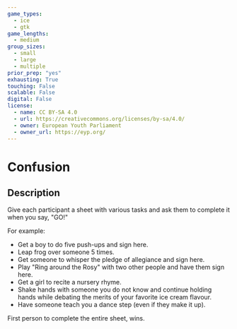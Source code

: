 ```yaml
---
game_types:
  - ice
  - gtk
game_lengths:
  - medium
group_sizes:
  - small
  - large
  - multiple
prior_prep: "yes"
exhausting: True
touching: False
scalable: False
digital: False
license:
  - name: CC BY-SA 4.0
  - url: https://creativecommons.org/licenses/by-sa/4.0/
  - owner: European Youth Parliament
  - owner_url: https://eyp.org/
---
```

# Confusion

## Description
Give each participant a sheet with various tasks and ask them to complete it  when you say, "GO!" 

For example:
- Get a boy to do five push-ups and sign here.
- Leap frog over someone 5 times.
- Get someone to whisper the pledge of allegiance and sign here.
- Play "Ring around the Rosy" with two other people and have them sign here.
- Get a girl to recite a nursery rhyme.
- Shake hands with someone you do not know and continue holding hands while debating the merits of your favorite ice cream flavour.
- Have someone teach you a dance step (even if they make it up).

First person to complete the entire sheet, wins.
